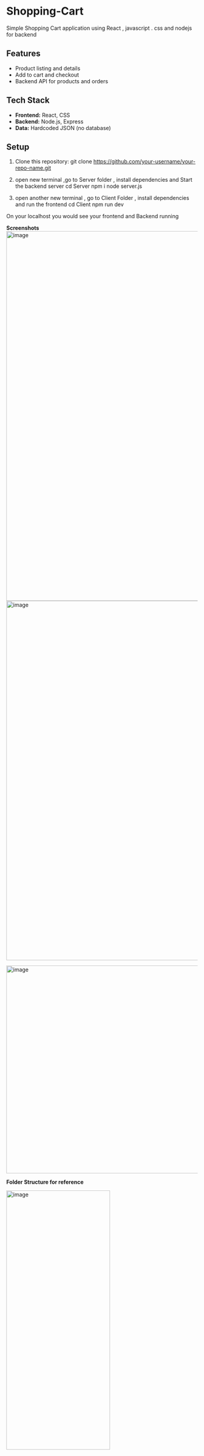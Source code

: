 # Shopping-Cart

Simple Shopping Cart application using React , javascript . css and nodejs for backend

## Features

- Product listing and details
- Add to cart and checkout
- Backend API for products and orders

## Tech Stack

- **Frontend:** React, CSS
- **Backend:** Node.js, Express
- **Data:** Hardcoded JSON (no database)

## Setup

1. Clone this repository:
   git clone https://github.com/your-username/your-repo-name.git

2. open new terminal ,go to Server folder , install dependencies and Start the backend server
   cd Server
   npm i
   node server.js

3. open another new terminal , go to Client Folder , install dependencies and run the frontend
   cd Client
   npm run dev

On your localhost you would see your frontend and Backend running

**Screenshots**
<img width="1908" height="973" alt="image" src="https://github.com/user-attachments/assets/e9a7b8ef-9d68-44a9-b8a0-9006001fbed0" />
<img width="1911" height="946" alt="image" src="https://github.com/user-attachments/assets/eb3cacaf-4ba2-4ea0-b6f4-e96131c3d20b" />

<img width="1916" height="547" alt="image" src="https://github.com/user-attachments/assets/9344e4ab-51ec-4b0b-9126-050906906ea7" />

**Folder Structure for reference**

<img width="273" height="682" alt="image" src="https://github.com/user-attachments/assets/811b545d-eef8-4dfc-805f-e7a353ca0254" />
